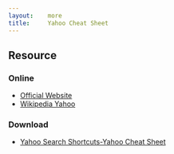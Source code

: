 ```yaml
---
layout:    more
title:     Yahoo Cheat Sheet 
---
```

<div class="content content-400">
    <div class="board board-326">
        <h2 class="board-title">Resource</h2>
        <div class="board-card">
            <h3 class="board-card-title">Online</h3>
            <ul>
                <li><a href="http://www.yahoo.com/">Official Website</a></li>
                <li><a href="http://en.wikipedia.org/wiki/Yahoo">Wikipedia Yahoo</a></li>
            </ul>
        </div>
        <div class="board-card">
            <h3 class="board-card-title">Download</h3>
            <ul>
                <li><a href="http://websearch.about.com/library/cheatsheet/nyahoocheatsheet.htm">Yahoo Search Shortcuts-Yahoo Cheat Sheet</a></li>
            </ul>
        </div>
    </div>
</div>
